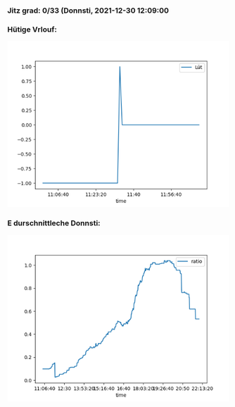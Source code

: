 ### Jitz grad: 0/33 (Donnsti, 2021-12-30 12:09:00

### Hütige Vrlouf:
![Graph](Today.png)

### E durschnittleche Donnsti:
![Graph](Donnsti.png)